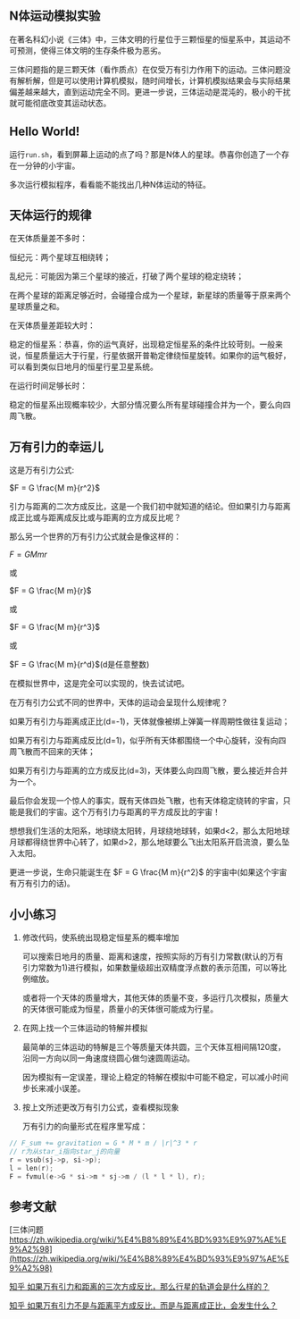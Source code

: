 ## N体运动模拟实验

在著名科幻小说《三体》中，三体文明的行星位于三颗恒星的恒星系中，其运动不可预测，使得三体文明的生存条件极为恶劣。

三体问题指的是三颗天体（看作质点）在仅受万有引力作用下的运动。三体问题没有解析解，但是可以使用计算机模拟，随时间增长，计算机模拟结果会与实际结果偏差越来越大，直到运动完全不同。更进一步说，三体运动是混沌的，极小的干扰就可能彻底改变其运动状态。

## Hello World!

运行`run.sh`，看到屏幕上运动的点了吗？那是N体人的星球。恭喜你创造了一个存在一分钟的小宇宙。

多次运行模拟程序，看看能不能找出几种N体运动的特征。

## 天体运行的规律

在天体质量差不多时：

恒纪元：两个星球互相绕转；

乱纪元：可能因为第三个星球的接近，打破了两个星球的稳定绕转；

在两个星球的距离足够近时，会碰撞合成为一个星球，新星球的质量等于原来两个星球质量之和。

在天体质量差距较大时：

稳定的恒星系：恭喜，你的运气真好，出现稳定恒星系的条件比较苛刻。一般来说，恒星质量远大于行星，行星依据开普勒定律绕恒星旋转。如果你的运气极好，可以看到类似日地月的恒星行星卫星系统。

在运行时间足够长时：

稳定的恒星系出现概率较少，大部分情况要么所有星球碰撞合并为一个，要么向四周飞散。

## 万有引力的幸运儿

这是万有引力公式:

$F = G \frac{M m}{r^2}$

引力与距离的二次方成反比，这是一个我们初中就知道的结论。但如果引力与距离成正比或与距离成反比或与距离的立方成反比呢？

那么另一个世界的万有引力公式就会是像这样的：

$F = G M m r$

或

$F = G \frac{M m}{r}$

或

$F = G \frac{M m}{r^3}$

或

$F = G \frac{M m}{r^d}$(d是任意整数)

在模拟世界中，这是完全可以实现的，快去试试吧。

在万有引力公式不同的世界中，天体的运动会呈现什么规律呢？

如果万有引力与距离成正比(d=-1)，天体就像被绑上弹簧一样周期性做往复运动；

如果万有引力与距离成反比(d=1)，似乎所有天体都围绕一个中心旋转，没有向四周飞散而不回来的天体；

如果万有引力与距离的立方成反比(d=3)，天体要么向四周飞散，要么接近并合并为一个。

最后你会发现一个惊人的事实，既有天体四处飞散，也有天体稳定绕转的宇宙，只能是我们的宇宙。这个万有引力与距离的平方成反比的宇宙！

想想我们生活的太阳系，地球绕太阳转，月球绕地球转，如果d<2，那么太阳地球月球都得绕世界中心转了，如果d>2，那么地球要么飞出太阳系开启流浪，要么坠入太阳。

更进一步说，生命只能诞生在 $F = G \frac{M m}{r^2}$ 的宇宙中(如果这个宇宙有万有引力的话)。

## 小小练习

1. 修改代码，使系统出现稳定恒星系的概率增加

    可以搜索日地月的质量、距离和速度，按照实际的万有引力常数(默认的万有引力常数为1)进行模拟，如果数量级超出双精度浮点数的表示范围，可以等比例缩放。
    
    或者将一个天体的质量增大，其他天体的质量不变，多运行几次模拟，质量大的天体很可能成为恒星，质量小的天体很可能成为行星。
2. 在网上找一个三体运动的特解并模拟

    最简单的三体运动的特解是三个等质量天体共圆，三个天体互相间隔120度，沿同一方向以同一角速度绕圆心做匀速圆周运动。

    因为模拟有一定误差，理论上稳定的特解在模拟中可能不稳定，可以减小时间步长来减小误差。
3. 按上文所述更改万有引力公式，查看模拟现象

    万有引力的向量形式在程序里写成：

```C
// F_sum += gravitation = G * M * m / |r|^3 * r
// r为从star_i指向star_j的向量
r = vsub(sj->p, si->p);
l = len(r);
F = fvmul(e->G * si->m * sj->m / (l * l * l), r);
```

## 参考文献

[三体问题 https://zh.wikipedia.org/wiki/%E4%B8%89%E4%BD%93%E9%97%AE%E9%A2%98](https://zh.wikipedia.org/wiki/%E4%B8%89%E4%BD%93%E9%97%AE%E9%A2%98)

[知乎 如果万有引力和距离的三次方成反比，那么行星的轨道会是什么样的？](https://www.zhihu.com/question/26941982)

[知乎 如果万有引力不是与距离平方成反比，而是与距离成正比，会发生什么？](https://www.zhihu.com/question/338592251)